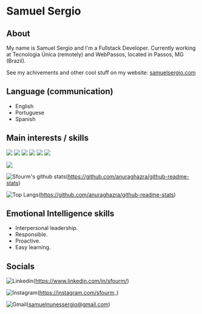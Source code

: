 
# Samuel Sergio 
## About

My name is Samuel Sergio and I'm a Fullstack Developer. Currently working at Tecnologia Única (remotely) and WebPassos, located in Passos, MG (Brazil).

See my achivements and other cool stuff on my website: [samuelsergio.com](https://samuelsergio.com/)

## Language (communication)

- English
- Portuguese
- Spanish

## Main interests / skills

![](https://img.shields.io/badge/.NET-5C2D91?style=for-the-badge&logo=.net&logoColor=white)
![](https://img.shields.io/badge/JavaScript-323330?style=for-the-badge&logo=javascript&logoColor=F7DF1E)
![](https://img.shields.io/badge/Node.js-43853D?style=for-the-badge&logo=node.js&logoColor=white)
![](https://img.shields.io/badge/C%23-239120?style=for-the-badge&logo=c-sharp&logoColor=white)
![](https://img.shields.io/badge/React-20232A?style=for-the-badge&logo=react&logoColor=61DAFB)
![](https://img.shields.io/badge/PHP-777BB4?style=for-the-badge&logo=php&logoColor=white)

![](https://cr-ss-service.azurewebsites.net/api/ScreenShot?widget=summary&username=sfourm&badges=2&show-avatar=false&branding=false&style=--header-bg-color:%23444)

![Sfourm's github stats](https://github-readme-stats.vercel.app/api?username=sfourm&count_private=true&show_icons=true&theme=dracula)(https://github.com/anuraghazra/github-readme-stats)

![Top Langs](https://github-readme-stats.vercel.app/api/top-langs/?username=sfourm&exclude_repo=USP)(https://github.com/anuraghazra/github-readme-stats)


## Emotional Intelligence skills

- Interpersonal leadership.
- Responsible.
- Proactive.
- Easy learning.


## Socials

![Linkedin](https://img.shields.io/badge/LinkedIn25-blue?style=for-the-badge&logo=Linkedin&logoColor=white&link=https://www.linkedin.com/in/sfourm/)(https://www.linkedin.com/in/sfourm/)

![Instagram](https://img.shields.io/badge/Instagram-E4405F?style=for-the-badge&logo=instagram&logoColor=white)(https://instagram.com/sfourm_)

![Gmail](https://img.shields.io/badge/Gmail-D14836?style=for-the-badge&logo=gmail&logoColor=white)(samuelnunessergio@gmail.com)

